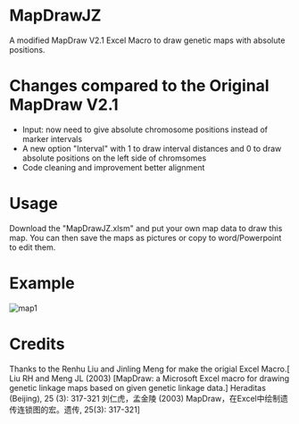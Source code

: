 # MapDrawJZ
A modified MapDraw V2.1 Excel Macro to draw genetic maps with absolute positions.

# Changes compared to the Original MapDraw V2.1
- Input: now need to give absolute chromosome positions instead of marker intervals
- A new option "Interval" with 1 to draw interval distances and 0 to draw absolute positions on the left side of chromsomes
- Code cleaning and improvement better alignment

# Usage
Download the "MapDrawJZ.xlsm" and put your own map data to draw this map. You  can then save the maps as pictures or copy to word/Powerpoint to edit them.

# Example

![map1](https://github.com/pinbo/MapDrawJZ/blob/master/map.png)

# Credits
Thanks to the Renhu Liu and Jinling Meng for make the origial Excel Macro.[
Liu RH and Meng JL (2003) [MapDraw: a Microsoft Excel macro for drawing genetic linkage maps based on given genetic linkage data.] Heraditas (Beijing), 25 (3): 317-321
刘仁虎，孟金陵 (2003) MapDraw，在Excel中绘制遗传连锁图的宏。遗传, 25(3): 317-321]

